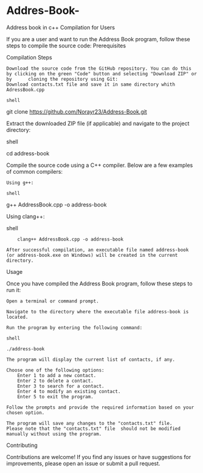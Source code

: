 # Addres-Book-
Address book in c++
Compilation for Users

If you are a user and want to run the Address Book program, follow these steps to compile the source code:
Prerequisites

Compilation Steps

    Download the source code from the GitHub repository. You can do this by clicking on the green "Code" button and selecting "Download ZIP" or by      cloning the repository using Git:
    Download contacts.txt file and save it in same directory whith AdressBook.cpp

    shell

git clone https://github.com/Norayr23/Address-Book.git

Extract the downloaded ZIP file (if applicable) and navigate to the project directory:

shell

cd address-book

Compile the source code using a C++ compiler. Below are a few examples of common compilers:

    Using g++:

    shell

g++ AddressBook.cpp -o address-book

Using clang++:

shell

        clang++ AddressBook.cpp -o address-book

    After successful compilation, an executable file named address-book (or address-book.exe on Windows) will be created in the current directory.

Usage

Once you have compiled the Address Book program, follow these steps to run it:

    Open a terminal or command prompt.

    Navigate to the directory where the executable file address-book is located.

    Run the program by entering the following command:

    shell

    ./address-book

    The program will display the current list of contacts, if any.

    Choose one of the following options:
        Enter 1 to add a new contact.
        Enter 2 to delete a contact.
        Enter 3 to search for a contact.
        Enter 4 to modify an existing contact.
        Enter 5 to exit the program.

    Follow the prompts and provide the required information based on your chosen option.

    The program will save any changes to the "contacts.txt" file.
    Please note that the "contacts.txt" file  should not be modified   manually without using the program.

Contributing

Contributions are welcome! If you find any issues or have suggestions for improvements, please open an issue or submit a pull request.

